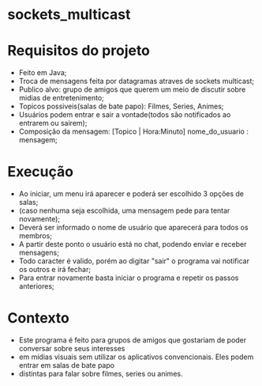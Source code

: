 # sockets_multicast

# Requisitos do projeto

- Feito em Java;
- Troca de mensagens feita por datagramas atraves de sockets multicast;
- Publico alvo: grupo de amigos que querem um meio de discutir sobre midias de entretenimento;
- Topicos possiveis(salas de bate papo): Filmes, Series, Animes;
- Usuários podem entrar e sair a vontade(todos são notificados ao entrarem ou sairem);
- Composição da mensagem: [Topico | Hora:Minuto] nome_do_usuario : mensagem;

# Execução

- Ao iniciar, um menu irá aparecer e poderá ser escolhido 3 opções de salas;
- (caso nenhuma seja escolhida, uma mensagem pede para tentar novamente);
- Deverá ser informado o nome de usuário que aparecerá para todos os membros;
- A partir deste ponto o usuário está no chat, podendo enviar e receber mensagens;
- Todo caracter é valido, porém ao digitar "sair" o programa vai notificar os outros e irá fechar;
- Para entrar novamente basta iniciar o programa e repetir os passos anteriores;

# Contexto

- Este programa é feito para grupos de amigos que gostariam de poder conversar sobre seus interesses
- em mídias visuais sem utilizar os aplicativos convencionais. Eles podem entrar em salas de bate papo
- distintas para falar sobre filmes, series ou animes.
